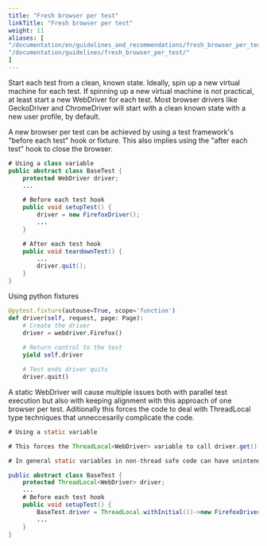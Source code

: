 ```yaml
---
title: "Fresh browser per test"
linkTitle: "Fresh browser per test"
weight: 11
aliases: [
"/documentation/en/guidelines_and_recommendations/fresh_browser_per_test/",
"/documentation/guidelines/fresh_browser_per_test/"
]
---
```


Start each test from a clean, known state.
Ideally, spin up a new virtual machine for each test.
If spinning up a new virtual machine is not practical,
at least start a new WebDriver for each test.
Most browser drivers like GeckoDriver and ChromeDriver will start with a clean
known state with a new user profile, by default.

A new browser per test can be achieved by using a test framework's "before each test" hook or fixture. This also implies using the "after each test" hook to close the browser.

```java
# Using a class variable
public abstract class BaseTest {
	protected WebDriver driver;
    ...

    # Before each test hook
    public void setupTest() {
        driver = new FirefoxDriver();
        ...
    }

    # After each test hook
    public void teardownTest() {
        ...
        driver.quit();
    }
}
```

Using python fixtures

```python
@pytest.fixture(autouse=True, scope='function')
def driver(self, request, page: Page):
    # Create the driver
    driver = webdriver.Firefox()
    
    # Return control to the test 
    yield self.driver

    # Test ends driver quits
    driver.quit()
```

A static WebDriver will cause multiple issues both with parallel test execution but also with keeping alignment with this approach of one browser per test. Aditionally this forces the code to deal with ThreadLocal type techniques that unneccesarily complicate the code.

```java
# Using a static variable

# This forces the ThreadLocal<WebDriver> variable to call driver.get() every time the driver wants to be used.

# In general static variables in non-thread safe code can have unintended consequences and increase the maintanance effort in the code base.

public abstract class BaseTest {
	protected ThreadLocal<WebDriver> driver;
    ...
    # Before each test hook
    public void setupTest() {
        BaseTest.driver = ThreadLocal.withInitial(()->new FirefoxDriver());
        ...
    }
}
```
